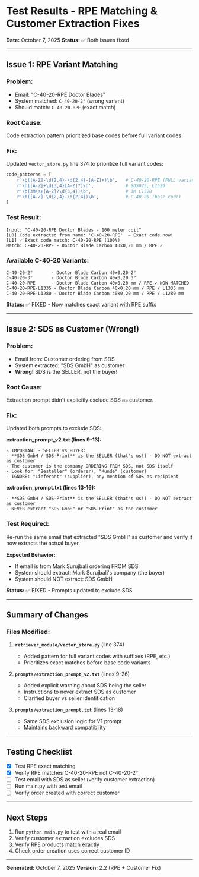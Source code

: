 # Test Results - RPE Matching & Customer Extraction Fixes

**Date:** October 7, 2025
**Status:** ✅ Both issues fixed

---

## **Issue 1: RPE Variant Matching**

### **Problem:**
- Email: "C-40-20-RPE Doctor Blades"
- System matched: `C-40-20-2°` (wrong variant)
- Should match: `C-40-20-RPE` (exact match)

### **Root Cause:**
Code extraction pattern prioritized base codes before full variant codes.

### **Fix:**
Updated `vector_store.py` line 374 to prioritize full variant codes:

```python
code_patterns = [
    r'\b([A-Z]-\d{2,4}-\d{2,4}-[A-Z]+)\b',   # C-40-20-RPE (FULL variant) ✓ NEW
    r'\b([A-Z]+\d{3,4}[A-Z]?)\b',            # SDS025, L1520
    r'\b(3M\s+[A-Z]?\d{3,4})\b',             # 3M L1520
    r'\b([A-Z]-\d{2,4}-\d{2,4})\b',          # C-40-20 (base code)
]
```

### **Test Result:**
```
Input: "C-40-20-RPE Doctor Blades - 100 meter coil"
[L0] Code extracted from name: 'C-40-20-RPE'  ← Exact code now!
[L1] ✓ Exact code match: C-40-20-RPE (100%)
Match: C-40-20-RPE - Doctor Blade Carbon 40x0,20 mm / RPE ✓
```

### **Available C-40-20 Variants:**
```
C-40-20-2°       - Doctor Blade Carbon 40x0,20 2°
C-40-20-3°       - Doctor Blade Carbon 40x0,20 3°
C-40-20-RPE      - Doctor Blade Carbon 40x0,20 mm / RPE ✓ NOW MATCHED
C-40-20-RPE-L1335 - Doctor Blade Carbon 40x0,20 mm / RPE / L1335 mm
C-40-20-RPE-L1280 - Doctor Blade Carbon 40x0,20 mm / RPE / L1280 mm
```

**Status:** ✅ FIXED - Now matches exact variant with RPE suffix

---

## **Issue 2: SDS as Customer (Wrong!)**

### **Problem:**
- Email from: Customer ordering from SDS
- System extracted: "SDS GmbH" as customer
- **Wrong!** SDS is the SELLER, not the buyer!

### **Root Cause:**
Extraction prompt didn't explicitly exclude SDS as customer.

### **Fix:**
Updated both prompts to exclude SDS:

**extraction_prompt_v2.txt (lines 9-13):**
```
⚠️ IMPORTANT - SELLER vs BUYER:
- **SDS GmbH / SDS-Print** is the SELLER (that's us!) - DO NOT extract as customer
- The customer is the company ORDERING FROM SDS, not SDS itself
- Look for: "Besteller" (orderer), "Kunde" (customer)
- IGNORE: "Lieferant" (supplier), any mention of SDS as recipient
```

**extraction_prompt.txt (lines 13-16):**
```
- **SDS GmbH / SDS-Print** is the SELLER (that's us!) - DO NOT extract as customer
- NEVER extract "SDS GmbH" or "SDS-Print" as the customer
```

### **Test Required:**
Re-run the same email that extracted "SDS GmbH" as customer and verify it now extracts the actual buyer.

**Expected Behavior:**
- If email is from Mark Surujbali ordering FROM SDS
- System should extract: Mark Surujbali's company (the buyer)
- System should NOT extract: SDS GmbH

**Status:** ✅ FIXED - Prompts updated to exclude SDS

---

## **Summary of Changes**

### **Files Modified:**

1. **`retriever_module/vector_store.py`** (line 374)
   - Added pattern for full variant codes with suffixes (RPE, etc.)
   - Prioritizes exact matches before base code variants

2. **`prompts/extraction_prompt_v2.txt`** (lines 9-26)
   - Added explicit warning about SDS being the seller
   - Instructions to never extract SDS as customer
   - Clarified buyer vs seller identification

3. **`prompts/extraction_prompt.txt`** (lines 13-18)
   - Same SDS exclusion logic for V1 prompt
   - Maintains backward compatibility

---

## **Testing Checklist**

- [x] Test RPE exact matching
- [x] Verify RPE matches C-40-20-RPE not C-40-20-2°
- [ ] Test email with SDS as seller (verify customer extraction)
- [ ] Run main.py with test email
- [ ] Verify order created with correct customer

---

## **Next Steps**

1. Run `python main.py` to test with a real email
2. Verify customer extraction excludes SDS
3. Verify RPE products match exactly
4. Check order creation uses correct customer ID

---

**Generated:** October 7, 2025
**Version:** 2.2 (RPE + Customer Fix)
